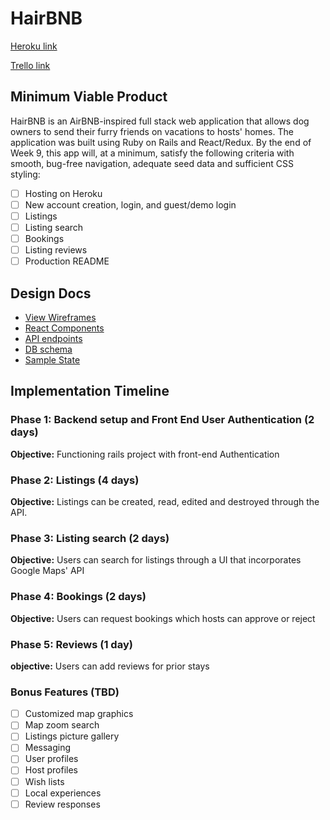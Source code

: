 # HairBNB

[Heroku link][heroku]

[Trello link][trello]

[heroku]: http://www.herokuapp.com
[trello]: https://trello.com/b/FhRgpcIJ/hairbnb

## Minimum Viable Product

HairBNB is an AirBNB-inspired full stack web application that allows dog owners
to send their furry friends on vacations to hosts' homes. The application
was built using Ruby on Rails and React/Redux.  By the end of Week 9, this
app will, at a minimum, satisfy the following criteria with smooth, bug-free
navigation, adequate seed data and sufficient CSS styling:

- [ ] Hosting on Heroku
- [ ] New account creation, login, and guest/demo login
- [ ] Listings
- [ ] Listing search
- [ ] Bookings
- [ ] Listing reviews
- [ ] Production README

## Design Docs
* [View Wireframes][wireframes]
* [React Components][components]
* [API endpoints][api-endpoints]
* [DB schema][schema]
* [Sample State][sample-state]

[wireframes]: docs/wireframes
[components]: docs/component-hierarchy.md
[sample-state]: docs/sample-state.md
[api-endpoints]: docs/api-endpoints.md
[schema]: docs/schema.md

## Implementation Timeline

### Phase 1: Backend setup and Front End User Authentication (2 days)

**Objective:** Functioning rails project with front-end Authentication

### Phase 2: Listings (4 days)

**Objective:** Listings can be created, read, edited and destroyed through
the API.

### Phase 3: Listing search (2 days)

**Objective:** Users can search for listings through a UI that incorporates Google Maps' API

### Phase 4: Bookings (2 days)

**Objective:** Users can request bookings which hosts can approve or reject

### Phase 5: Reviews (1 day)

**objective:** Users can add reviews for prior stays

### Bonus Features (TBD)
- [ ] Customized map graphics
- [ ] Map zoom search
- [ ] Listings picture gallery
- [ ] Messaging
- [ ] User profiles
- [ ] Host profiles
- [ ] Wish lists
- [ ] Local experiences
- [ ] Review responses
